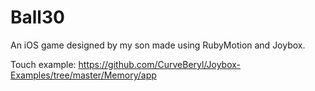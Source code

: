 Ball30
======

An iOS game designed by my son made using RubyMotion and Joybox.

Touch example: https://github.com/CurveBeryl/Joybox-Examples/tree/master/Memory/app

